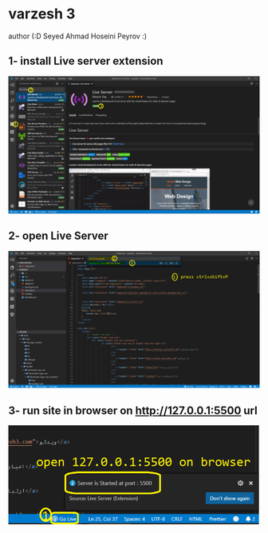 # varzesh 3

author (:D  Seyed Ahmad Hoseini Peyrov :)

## 1- install Live server extension
![1](https://raw.githubusercontent.com/hoseinipeyrov/varzesh3/master/doc/up-and-run/1.png?token=ADANFBQMRC3Q3K7W2F7J5PS5AYLRO)
## 2- open Live Server
![2](https://raw.githubusercontent.com/hoseinipeyrov/varzesh3/master/doc/up-and-run/2.png?token=ADANFBQPEZM6FQQG5C23UK25AYL5C)
## 3- run site in browser on http://127.0.0.1:5500 url
![3](https://raw.githubusercontent.com/hoseinipeyrov/varzesh3/master/doc/up-and-run/3.png?token=ADANFBWWN6QMF5I2KGFFS225AYL7I)
